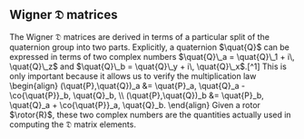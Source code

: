 ## Wigner $\mathfrak{D}$ matrices
The Wigner $\mathfrak{D}$ matrices are derived in terms of a
particular split of the quaternion group into two parts.  Explicitly,
a quaternion $\quat{Q}$ can be expressed in terms of two complex
numbers $\quat{Q}\_a = \quat{Q}\_1 + i\, \quat{Q}\_z$ and $\quat{Q}\_b
= \quat{Q}\_y + i\, \quat{Q}\_x$.[^1]  This is only important because
it allows us to verify the multiplication law
\begin{align}
  (\quat{P}\,\quat{Q})\_a &= \quat{P}\_a\, \quat{Q}\_a - \co{\quat{P}}\_b\, \quat{Q}\_b, \\\\
  (\quat{P}\,\quat{Q})\_b &= \quat{P}\_b\, \quat{Q}\_a + \co{\quat{P}}\_a\, \quat{Q}\_b.
\end{align}
Given a rotor $\rotor{R}$, these two complex numbers are the
quantities actually used in computing the $\mathfrak{D}$ matrix
elements.

